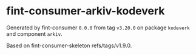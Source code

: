 # fint-consumer-arkiv-kodeverk

Generated by fint-consumer `0.0.0` from tag `v3.20.0` on package `kodeverk` and component `arkiv`.

Based on fint-consumer-skeleton refs/tags/v1.9.0.
